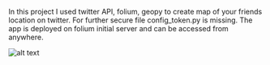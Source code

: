 In this project I used twitter API, folium, geopy to create map of your friends location on twitter. For further secure file config_token.py is missing. The app is deployed on folium initial server and can be accessed from anywhere. 

![alt text](https://i.ibb.co/Mnv0Qrc/Screenshot-2022-02-17-at-15-08-20.png)
